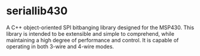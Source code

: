 # seriallib430
A C++ object-oriented SPI bitbanging library designed for the MSP430. This library is intended to be extensible and simple to comprehend, while maintaining a high degree of performance and control. It is capable of operating in both 3-wire and 4-wire modes. 
